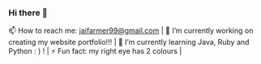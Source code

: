 ### Hi there 👋

📫 How to reach me: jaifarmer99@gmail.com  | 
🔭 I’m currently working on creating my website portfolio!!!  |
🌱 I’m currently learning Java, Ruby and Python : ) !   |
⚡ Fun fact: my right eye has 2 colours  |


